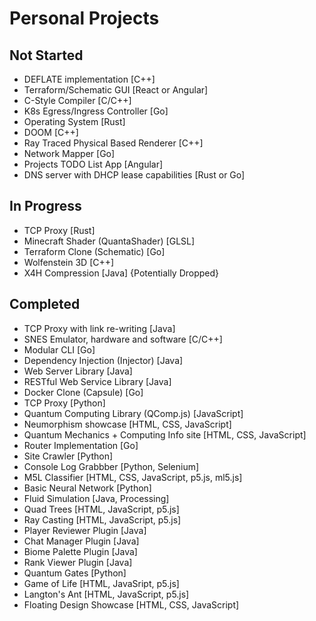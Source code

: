 # Personal Projects

## Not Started

* DEFLATE implementation [C++]
* Terraform/Schematic GUI [React or Angular]
* C-Style Compiler [C/C++]
* K8s Egress/Ingress Controller [Go]
* Operating System [Rust]
* DOOM [C++]
* Ray Traced Physical Based Renderer [C++]
* Network Mapper [Go]
* Projects TODO List App [Angular]
* DNS server with DHCP lease capabilities [Rust or Go]

## In Progress

* TCP Proxy [Rust]
* Minecraft Shader (QuantaShader) [GLSL]
* Terraform Clone (Schematic) [Go]
* Wolfenstein 3D [C++]
* X4H Compression [Java] {Potentially Dropped}

## Completed

* TCP Proxy with link re-writing [Java]
* SNES Emulator, hardware and software [C/C++]
* Modular CLI [Go]
* Dependency Injection (Injector) [Java]
* Web Server Library [Java]
* RESTful Web Service Library [Java]
* Docker Clone (Capsule) [Go]
* TCP Proxy [Python]
* Quantum Computing Library (QComp.js) [JavaScript]
* Neumorphism showcase [HTML, CSS, JavaScript]
* Quantum Mechanics + Computing Info site [HTML, CSS, JavaScript]
* Router Implementation [Go]
* Site Crawler [Python]
* Console Log Grabbber [Python, Selenium]
* M5L Classifier [HTML, CSS, JavaScript, p5.js, ml5.js]
* Basic Neural Network [Python]
* Fluid Simulation [Java, Processing]
* Quad Trees [HTML, JavaScript, p5.js]
* Ray Casting [HTML, JavaScript, p5.js]
* Player Reviewer Plugin [Java]
* Chat Manager Plugin [Java]
* Biome Palette Plugin [Java]
* Rank Viewer Plugin [Java]
* Quantum Gates [Python]
* Game of Life [HTML, JavaSript, p5.js]
* Langton's Ant [HTML, JavaScript, p5.js]
* Floating Design Showcase [HTML, CSS, JavaScript]
